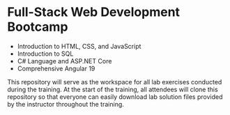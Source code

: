# Full-Stack Web Development Bootcamp

- Introduction to HTML, CSS, and JavaScript
- Introduction to SQL
- C# Language and ASP.NET Core
- Comprehensive Angular 19

This repository will serve as the workspace for all lab exercises conducted during the training. At the start of the training, all attendees will clone this repository so that everyone can easily download lab solution files provided by the instructor throughout the training.
